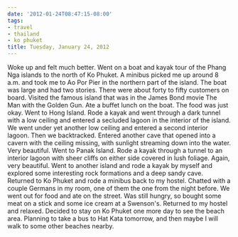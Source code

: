 ```yaml
---
date: '2012-01-24T08:47:15-08:00'
tags:
- travel
- thailand
- ko phuket
title: Tuesday, January 24, 2012
---
```


Woke up and felt much better. Went on a boat and kayak tour of the Phang Nga islands to the north of Ko Phuket. A minibus picked me up around 8 a.m. and took me to Ao Por Pier in the northern part of the island. The boat was large and had two stories. There were about forty to fifty customers on board. Visited the famous island that was in the James Bond movie The Man with the Golden Gun. Ate a buffet lunch on the boat. The food was just okay. Went to Hong Island. Rode a kayak and went through a dark tunnel with a low ceiling and entered a secluded lagoon in the interior of the island. We went under yet another low ceiling and entered a second interior lagoon. Then we backtracked. Entered another cave that opened into a cavern with the ceiling missing, with sunlight streaming down into the water. Very beautiful. Went to Panak Island. Rode a kayak through a tunnel to an interior lagoon with sheer cliffs on either side covered in lush foliage. Again, very beautiful. Went to another island and rode a kayak by myself and explored some interesting rock formations and a deep sandy cave. Returned to Ko Phuket and rode a minibus back to my hostel. Chatted with a couple Germans in my room, one of them the one from the night before. We went out for food and ate on the street. Was still hungry, so bought some meat on a stick and some ice cream at a Swenson's. Returned to my hostel and relaxed. Decided to stay on Ko Phuket one more day to see the beach area. Planning to take a bus to Hat Kata tomorrow, and then maybe I will walk to some other beaches nearby.
